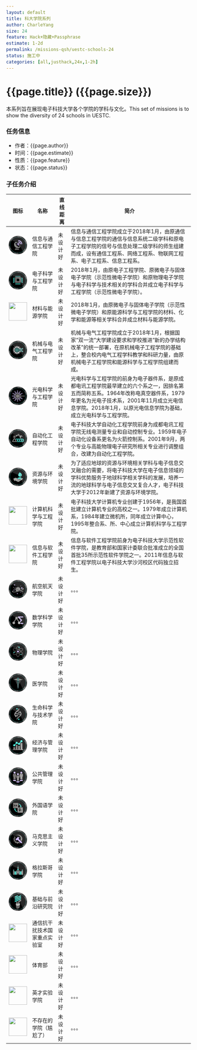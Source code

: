 ```yaml
---
layout: default
title: 科大学院系列
author: CharleYang
size: 24
feature: Hack+隐藏+Passphrase
estimate: 1-2d
permalink: /missions-qsh/uestc-schools-24
status: 施工中
categories: [all,justhack,24x,1-2h] 
---
```


# {{page.title}} ({{page.size}})
本系列旨在展现电子科技大学各个学院的学科与文化。This set of missions is to show the diversity of 24 schools in UESTC.

### 任务信息
- 作者：{{page.author}}
- 时间：{{page.estimate}}
- 性质：{{page.feature}}
- 状态：{{page.status}}

### 子任务介绍

图标 | 名称 | 直线距离 | 简介
--- | --- | ---- | ---
<img src="/assets/missions/uestc-schools-24/1.png" width="50" height="50" /> | 信息与通信工程学院 | 未设计好 | 信息与通信工程学院成立于2018年1月，由原通信与信息工程学院的通信与信息系统二级学科和原电子工程学院的信号与信息处理二级学科的师生组建而成，设有通信工程系、网络工程系、物联网工程系、电子工程系、信息工程系。
<img src="/assets/missions/uestc-schools-24/2.png" width="50" height="50" /> | 电子科学与工程学院 | 未设计好 | 2018年1月，由原电子工程学院、原微电子与固体电子学院（示范性微电子学院）和原物理电子学院与电子科学与技术相关的学科合并成立电子科学与工程学院（示范性微电子学院）。
<img src="/assets/missions/uestc-schools-24/3.png" width="50" height="50" /> | 材料与能源学院 | 未设计好 | 2018年1月，由原微电子与固体电子学院（示范性微电子学院）和原能源科学与工程学院的材料、化学和能源等相关学科合并成立材料与能源学院。
<img src="/assets/missions/uestc-schools-24/4.png" width="50" height="50" /> | 机械与电气工程学院 | 未设计好 | 机械与电气工程学院成立于2018年1月，根据国家“双一流“大学建设要求和学校推进“新的办学结构改革”的统一部署，在原机械电子工程学院的基础上，整合校内电气工程学科教学和科研力量，由原机械电子工程学院和能源科学与工程学院组建而成。
<img src="/assets/missions/uestc-schools-24/5.png" width="50" height="50" /> | 光电科学与工程学院 | 未设计好 | 光电科学与工程学院的前身为电子器件系，是原成都电讯工程学院最早建立的六个系之一，因排名第五而简称五系。1964年改称电真空器件系，1979年更名为光电子技术系，2001年11月成立光电信息学院。2018年1月，以原光电信息学院为基础，成立光电科学与工程学院。
<img src="/assets/missions/uestc-schools-24/6.png" width="50" height="50" /> | 自动化工程学院 | 未设计好 |  电子科技大学自动化工程学院前身为成都电讯工程学院无线电测量专业和自动控制专业。1959年电子自动化设备系更名为火箭控制系。2001年9月，两个专业与高能物理电子研究所相关专业进行调整组合，改建为自动化工程学院。
<img src="/assets/missions/uestc-schools-24/7.png" width="50" height="50" /> | 资源与环境学院 | 未设计好 | 为了适应地球的资源与环境相关学科与电子信息交叉融合的需要，将电子科技大学在电子信息领域的学科优势服务于地球科学相关学科的发展，培养一流的地球科学与电子信息交叉复合人才，电子科技大学于2012年新建了资源与环境学院。
<img src="/assets/missions/uestc-schools-24/8.png" width="50" height="50" /> | 计算机科学与工程学院 | 未设计好 | 电子科技大学计算机专业创建于1956年，是我国首批建立计算机专业的高校之一。1979年成立计算机系，1984年建立微机所，同年成立计算中心，1995年整合系、所、中心成立计算机科学与工程学院。
<img src="/assets/missions/uestc-schools-24/9.png" width="50" height="50" /> | 信息与软件工程学院 | 未设计好 | 信息与软件工程学院前身为电子科技大学示范性软件学院，是教育部和国家计委联合批准成立的全国首批35所示范性软件学院之一。2011年信息与软件工程学院以电子科技大学沙河校区代码独立招生。
<img src="/assets/missions/uestc-schools-24/10.png" width="50" height="50" /> | 航空航天学院 | 未设计好 | 。。。
<img src="/assets/missions/uestc-schools-24/11.png" width="50" height="50" /> | 数学科学学院 | 未设计好 | 。。。
<img src="/assets/missions/uestc-schools-24/12.png" width="50" height="50" /> | 物理学院 | 未设计好 | 。。。
<img src="/assets/missions/uestc-schools-24/13.png" width="50" height="50" /> | 医学院 | 未设计好 | 。。。
<img src="/assets/missions/uestc-schools-24/14.png" width="50" height="50" /> | 生命科学与技术学院 | 未设计好 | 。。。
<img src="/assets/missions/uestc-schools-24/15.png" width="50" height="50" /> | 经济与管理学院 | 未设计好 | 。。。
<img src="/assets/missions/uestc-schools-24/16.png" width="50" height="50" /> | 公共管理学院 | 未设计好 | 。。。
<img src="/assets/missions/uestc-schools-24/17.png" width="50" height="50" /> | 外国语学院 | 未设计好 | 。。。
<img src="/assets/missions/uestc-schools-24/18.png" width="50" height="50" /> | 马克思主义学院 | 未设计好 | 。。。
<img src="/assets/missions/uestc-schools-24/19.png" width="50" height="50" /> | 格拉斯哥学院 | 未设计好 | 。。。
<img src="/assets/missions/uestc-schools-24/20.png" width="50" height="50" /> | 基础与前沿研究院 | 未设计好 | 。。。
<img src="/assets/missions/uestc-schools-24/21.png" width="50" height="50" /> | 通信抗干扰技术国家重点实验室 | 未设计好 | 。。。
<img src="/assets/missions/uestc-schools-24/22.png" width="50" height="50" /> | 体育部 | 未设计好 | 。。。
<img src="/assets/missions/uestc-schools-24/23.png" width="50" height="50" /> | 英才实验学院 | 未设计好 | 。。。
<img src="/assets/missions/uestc-schools-24/24.png" width="50" height="50" /> | 不存在的学院（尴尬了） | 未设计好 | 。。。

